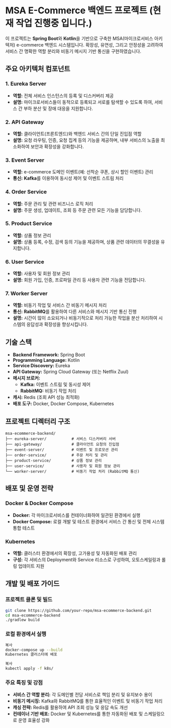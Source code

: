 # MSA E-Commerce 백엔드 프로젝트 (현재 작업 진행중 입니다.) 

이 프로젝트는 **Spring Boot**와 **Kotlin**을 기반으로 구축한 MSA(마이크로서비스 아키텍처) e-commerce 백엔드 시스템입니다. 확장성, 유연성, 그리고 안정성을 고려하여 서비스 간 명확한 역할 분리와 비동기 메시지 기반 통신을 구현하였습니다.

## 주요 아키텍처 컴포넌트

### 1. Eureka Server
- **역할:** 전체 서비스 인스턴스의 등록 및 디스커버리 제공  
- **설명:** 마이크로서비스들이 동적으로 등록되고 서로를 탐색할 수 있도록 하여, 서비스 간 부하 분산 및 장애 대응을 지원합니다.

### 2. API Gateway
- **역할:** 클라이언트(프론트엔드)와 백엔드 서비스 간의 단일 진입점 역할  
- **설명:** 요청 라우팅, 인증, 요청 집계 등의 기능을 제공하며, 내부 서비스의 노출을 최소화하여 보안과 확장성을 강화합니다.

### 3. Event Server
- **역할:** e-commerce 도메인 이벤트(예: 선착순 쿠폰, 상시 할인 이벤트) 관리  
- **통신:** **Kafka**를 이용하여 동시성 제어 및 이벤트 스트림 처리  

### 4. Order Service
- **역할:** 주문 관리 및 관련 비즈니스 로직 처리  
- **설명:** 주문 생성, 업데이트, 조회 등 주문 관련 모든 기능을 담당합니다.

### 5. Product Service
- **역할:** 상품 정보 관리  
- **설명:** 상품 등록, 수정, 검색 등의 기능을 제공하며, 상품 관련 데이터의 무결성을 유지합니다.

### 6. User Service
- **역할:** 사용자 및 회원 정보 관리  
- **설명:** 회원 가입, 인증, 프로파일 관리 등 사용자 관련 기능을 전담합니다.

### 7. Worker Server
- **역할:** 비동기 작업 및 서비스 간 비동기 메시지 처리  
- **통신:** **RabbitMQ**를 활용하여 다른 서비스와 메시지 기반 통신 진행  
- **설명:** 시간이 많이 소요되거나 비동기적으로 처리 가능한 작업을 분산 처리하여 시스템의 응답성과 확장성을 향상시킵니다.

## 기술 스택
- **Backend Framework:** Spring Boot
- **Programming Language:** Kotlin
- **Service Discovery:** Eureka
- **API Gateway:** Spring Cloud Gateway (또는 Netflix Zuul)
- **메시지 브로커:**  
  - **Kafka:** 이벤트 스트림 및 동시성 제어  
  - **RabbitMQ:** 비동기 작업 처리
- **캐시:** Redis (조회 API 성능 최적화)
- **배포 도구:** Docker, Docker Compose, Kubernetes

## 프로젝트 디렉터리 구조

```plaintext
msa-ecommerce-backend/
├── eureka-server/           # 서비스 디스커버리 서버
├── api-gateway/             # 클라이언트 요청의 진입점
├── event-server/            # 이벤트 및 프로모션 관리
├── order-service/           # 주문 처리 및 관리
├── product-service/         # 상품 정보 관리
├── user-service/            # 사용자 및 회원 정보 관리
└── worker-server/           # 비동기 작업 처리 (RabbitMQ 통신)
```

## 배포 및 운영 전략

### Docker & Docker Compose
- **Docker:** 각 마이크로서비스를 컨테이너화하여 일관된 환경에서 실행
- **Docker Compose:** 로컬 개발 및 테스트 환경에서 서비스 간 통신 및 전체 시스템 통합 테스트

### Kubernetes
- **역할:** 클러스터 환경에서의 확장성, 고가용성 및 자동화된 배포 관리
- **구성:** 각 서비스의 Deployment와 Service 리소스로 구성하여, 오토스케일링과 롤링 업데이트 지원

## 개발 및 배포 가이드

### 프로젝트 클론 및 빌드
```bash
git clone https://github.com/your-repo/msa-ecommerce-backend.git
cd msa-ecommerce-backend
./gradlew build
```

### 로컬 환경에서 실행
```bash
복사
docker-compose up --build
Kubernetes 클러스터에 배포
```
```bash
복사
kubectl apply -f k8s/
```

### 주요 특징 및 강점
- **서비스 간 역할 분리:** 각 도메인별 전담 서비스로 책임 분리 및 유지보수 용이
- **비동기 메시징:** Kafka와 RabbitMQ를 통한 효율적인 이벤트 및 비동기 작업 처리
- **캐싱 전략:** Redis를 활용하여 API 조회 성능 및 응답 속도 개선
- **컨테이너 기반 배포:** Docker 및 Kubernetes를 통한 자동화된 배포 및 스케일링으로 운영 효율성 강화
